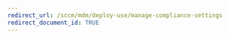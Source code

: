 ```yaml
---
redirect_url: /sccm/mdm/deploy-use/manage-compliance-settings
redirect_document_id: TRUE
---
```

